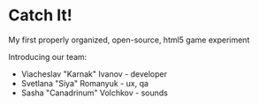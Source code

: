 Catch It!
========

My first properly organized, open-source, html5 game experiment

Introducing our team:

* Viacheslav "Karnak" Ivanov - developer
* Svetlana "Siya" Romanyuk - ux, qa
* Sasha "Canadrinum" Volchkov - sounds

